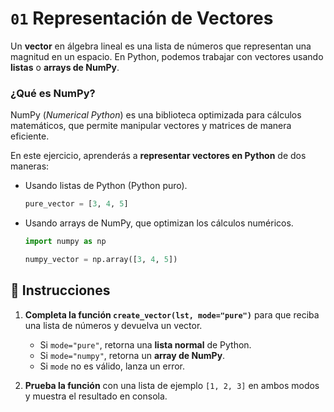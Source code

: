 # `01` Representación de Vectores  

Un **vector** en álgebra lineal es una lista de números que representan una magnitud en un espacio. En Python, podemos trabajar con vectores usando **listas** o **arrays de NumPy**.  

### ¿Qué es NumPy?  
NumPy (*Numerical Python*) es una biblioteca optimizada para cálculos matemáticos, que permite manipular vectores y matrices de manera eficiente.  


En este ejercicio, aprenderás a **representar vectores en Python** de dos maneras:  
- Usando listas de Python (Python puro).  

   ```python
   pure_vector = [3, 4, 5]
   ```
- Usando arrays de NumPy, que optimizan los cálculos numéricos.

   ```python
   import numpy as np

   numpy_vector = np.array([3, 4, 5])
   ```


## 📝 Instrucciones  

1. **Completa la función `create_vector(lst, mode="pure")`** para que reciba una lista de números y devuelva un vector.  
   - Si `mode="pure"`, retorna una **lista normal** de Python.  
   - Si `mode="numpy"`, retorna un **array de NumPy**.  
   - Si `mode` no es válido, lanza un error.  

2. **Prueba la función** con una lista de ejemplo `[1, 2, 3]` en ambos modos y muestra el resultado en consola.  
